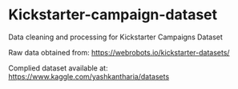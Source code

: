 # Kickstarter-campaign-dataset
Data cleaning and processing for Kickstarter Campaigns Dataset

Raw data obtained from:
https://webrobots.io/kickstarter-datasets/

Complied dataset available at: 
https://www.kaggle.com/yashkantharia/datasets
